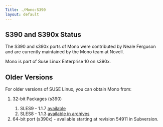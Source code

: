 ```yaml
---
Title: ./Mono:S390
layout: default
---
```


<h2>
S390 and S390x Status

</h2>
The S390 and s390x ports of Mono were contributed by Neale Ferguson and
are currently maintained by the Mono team at Novell.

Mono is part of Suse Linux Enterprise 10 on s390x.

Older Versions
--------------

For older versions of SUSE Linux, you can obtain Mono from:

1.  32-bit Packages (s390)
    1.  SLES9 - 1.1.7 [available]({{site.url}}/Downloads "wikilink")
    2.  SLES8 - 1.1.3 [available in
        archives](http://www.mono-project.com/1.1.3)

    <li>
    64-bit port (s390x) - available starting at revision 54911 in
    Subversion.
